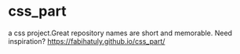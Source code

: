 # css_part
a css project.Great repository names are short and memorable. Need inspiration? 
https://fabihatuly.github.io/css_part/
